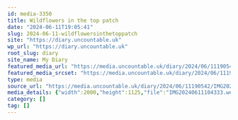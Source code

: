 ```yaml
---
id: media-3350
title: Wildflowers in the top patch
date: "2024-06-11T19:05:41"
slug: 2024-06-11-wildflowersinthetoppatch
site: "https://diary.uncountable.uk"
wp_url: "https://diary.uncountable.uk"
root_slug: diary
site_name: My Diary
featured_media_url: "https://media.uncountable.uk/diary/2024/06/11190542/IMG20240611104333.webp"
featured_media_srcset: "https://media.uncountable.uk/diary/2024/06/11190542/IMG20240611104333-300x169.webp 300w, https://media.uncountable.uk/diary/2024/06/11190542/IMG20240611104333-1024x576.webp 1024w, https://media.uncountable.uk/diary/2024/06/11190542/IMG20240611104333-150x150.webp 150w, https://media.uncountable.uk/diary/2024/06/11190542/IMG20240611104333-640x360.webp 640w, https://media.uncountable.uk/diary/2024/06/11190542/IMG20240611104333.webp 2000w"
type: media
source_url: "https://media.uncountable.uk/diary/2024/06/11190542/IMG20240611104333.webp"
media_details: {"width":2000,"height":1125,"file":"IMG20240611104333.webp","filesize":194236,"sizes":{"medium":{"file":"IMG20240611104333-300x169.webp","width":300,"height":169,"filesize":23324,"mime_type":"image/webp","source_url":"https://media.uncountable.uk/diary/2024/06/11190542/IMG20240611104333-300x169.webp"},"large":{"file":"IMG20240611104333-1024x576.webp","width":1024,"height":576,"filesize":176484,"mime_type":"image/webp","source_url":"https://media.uncountable.uk/diary/2024/06/11190542/IMG20240611104333-1024x576.webp"},"thumbnail":{"file":"IMG20240611104333-150x150.webp","width":150,"height":150,"filesize":11124,"mime_type":"image/webp","source_url":"https://media.uncountable.uk/diary/2024/06/11190542/IMG20240611104333-150x150.webp"},"mobwidth":{"file":"IMG20240611104333-640x360.webp","width":640,"height":360,"filesize":86040,"mime_type":"image/webp","source_url":"https://media.uncountable.uk/diary/2024/06/11190542/IMG20240611104333-640x360.webp"},"full":{"file":"IMG20240611104333.webp","width":2000,"height":1125,"mime_type":"image/webp","source_url":"https://media.uncountable.uk/diary/2024/06/11190542/IMG20240611104333.webp"}},"image_meta":{"aperture":"0","credit":"","camera":"","caption":"","created_timestamp":"0","copyright":"","focal_length":"0","iso":"0","shutter_speed":"0","title":"","orientation":"0","keywords":[]}}
category: []
tag: []
---
```



